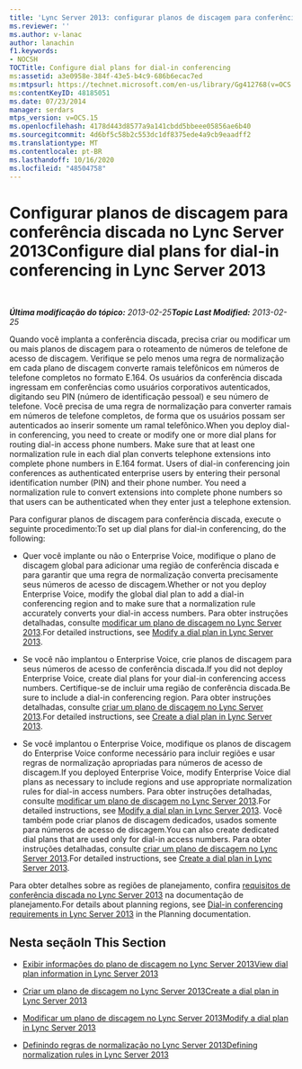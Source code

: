 ```yaml
---
title: 'Lync Server 2013: configurar planos de discagem para conferência discada'
ms.reviewer: ''
ms.author: v-lanac
author: lanachin
f1.keywords:
- NOCSH
TOCTitle: Configure dial plans for dial-in conferencing
ms:assetid: a3e0958e-384f-43e5-b4c9-686b6ecac7ed
ms:mtpsurl: https://technet.microsoft.com/en-us/library/Gg412768(v=OCS.15)
ms:contentKeyID: 48185051
ms.date: 07/23/2014
manager: serdars
mtps_version: v=OCS.15
ms.openlocfilehash: 4178d443d8577a9a141cbdd5bbeee05856ae6b40
ms.sourcegitcommit: 4d6bf5c58b2c553dc1df8375ede4a9cb9eaadff2
ms.translationtype: MT
ms.contentlocale: pt-BR
ms.lasthandoff: 10/16/2020
ms.locfileid: "48504758"
---
```

# <a name="configure-dial-plans-for-dial-in-conferencing-in-lync-server-2013"></a><span data-ttu-id="58042-102">Configurar planos de discagem para conferência discada no Lync Server 2013</span><span class="sxs-lookup"><span data-stu-id="58042-102">Configure dial plans for dial-in conferencing in Lync Server 2013</span></span>

<div data-xmlns="http://www.w3.org/1999/xhtml">

<div class="topic" data-xmlns="http://www.w3.org/1999/xhtml" data-msxsl="urn:schemas-microsoft-com:xslt" data-cs="https://msdn.microsoft.com/">

<div data-asp="https://msdn2.microsoft.com/asp">



</div>

<div id="mainSection">

<div id="mainBody">

<span> </span>

<span data-ttu-id="58042-103">_**Última modificação do tópico:** 2013-02-25_</span><span class="sxs-lookup"><span data-stu-id="58042-103">_**Topic Last Modified:** 2013-02-25_</span></span>

<span data-ttu-id="58042-p101">Quando você implanta a conferência discada, precisa criar ou modificar um ou mais planos de discagem para o roteamento de números de telefone de acesso de discagem. Verifique se pelo menos uma regra de normalização em cada plano de discagem converte ramais telefônicos em números de telefone completos no formato E.164. Os usuários da conferência discada ingressam em conferências como usuários corporativos autenticados, digitando seu PIN (número de identificação pessoal) e seu número de telefone. Você precisa de uma regra de normalização para converter ramais em números de telefone completos, de forma que os usuários possam ser autenticados ao inserir somente um ramal telefônico.</span><span class="sxs-lookup"><span data-stu-id="58042-p101">When you deploy dial-in conferencing, you need to create or modify one or more dial plans for routing dial-in access phone numbers. Make sure that at least one normalization rule in each dial plan converts telephone extensions into complete phone numbers in E.164 format. Users of dial-in conferencing join conferences as authenticated enterprise users by entering their personal identification number (PIN) and their phone number. You need a normalization rule to convert extensions into complete phone numbers so that users can be authenticated when they enter just a telephone extension.</span></span>

<span data-ttu-id="58042-108">Para configurar planos de discagem para conferência discada, execute o seguinte procedimento:</span><span class="sxs-lookup"><span data-stu-id="58042-108">To set up dial plans for dial-in conferencing, do the following:</span></span>

  - <span data-ttu-id="58042-109">Quer você implante ou não o Enterprise Voice, modifique o plano de discagem global para adicionar uma região de conferência discada e para garantir que uma regra de normalização converta precisamente seus números de acesso de discagem.</span><span class="sxs-lookup"><span data-stu-id="58042-109">Whether or not you deploy Enterprise Voice, modify the global dial plan to add a dial-in conferencing region and to make sure that a normalization rule accurately converts your dial-in access numbers.</span></span> <span data-ttu-id="58042-110">Para obter instruções detalhadas, consulte [modificar um plano de discagem no Lync Server 2013](lync-server-2013-modify-a-dial-plan.md).</span><span class="sxs-lookup"><span data-stu-id="58042-110">For detailed instructions, see [Modify a dial plan in Lync Server 2013](lync-server-2013-modify-a-dial-plan.md).</span></span>

  - <span data-ttu-id="58042-111">Se você não implantou o Enterprise Voice, crie planos de discagem para seus números de acesso de conferência discada.</span><span class="sxs-lookup"><span data-stu-id="58042-111">If you did not deploy Enterprise Voice, create dial plans for your dial-in conferencing access numbers.</span></span> <span data-ttu-id="58042-112">Certifique-se de incluir uma região de conferência discada.</span><span class="sxs-lookup"><span data-stu-id="58042-112">Be sure to include a dial-in conferencing region.</span></span> <span data-ttu-id="58042-113">Para obter instruções detalhadas, consulte [criar um plano de discagem no Lync Server 2013](lync-server-2013-create-a-dial-plan.md).</span><span class="sxs-lookup"><span data-stu-id="58042-113">For detailed instructions, see [Create a dial plan in Lync Server 2013](lync-server-2013-create-a-dial-plan.md).</span></span>

  - <span data-ttu-id="58042-114">Se você implantou o Enterprise Voice, modifique os planos de discagem do Enterprise Voice conforme necessário para incluir regiões e usar regras de normalização apropriadas para números de acesso de discagem.</span><span class="sxs-lookup"><span data-stu-id="58042-114">If you deployed Enterprise Voice, modify Enterprise Voice dial plans as necessary to include regions and use appropriate normalization rules for dial-in access numbers.</span></span> <span data-ttu-id="58042-115">Para obter instruções detalhadas, consulte [modificar um plano de discagem no Lync Server 2013](lync-server-2013-modify-a-dial-plan.md).</span><span class="sxs-lookup"><span data-stu-id="58042-115">For detailed instructions, see [Modify a dial plan in Lync Server 2013](lync-server-2013-modify-a-dial-plan.md).</span></span> <span data-ttu-id="58042-116">Você também pode criar planos de discagem dedicados, usados somente para números de acesso de discagem.</span><span class="sxs-lookup"><span data-stu-id="58042-116">You can also create dedicated dial plans that are used only for dial-in access numbers.</span></span> <span data-ttu-id="58042-117">Para obter instruções detalhadas, consulte [criar um plano de discagem no Lync Server 2013](lync-server-2013-create-a-dial-plan.md).</span><span class="sxs-lookup"><span data-stu-id="58042-117">For detailed instructions, see [Create a dial plan in Lync Server 2013](lync-server-2013-create-a-dial-plan.md).</span></span>

<span data-ttu-id="58042-118">Para obter detalhes sobre as regiões de planejamento, confira [requisitos de conferência discada no Lync Server 2013](lync-server-2013-dial-in-conferencing-requirements.md) na documentação de planejamento.</span><span class="sxs-lookup"><span data-stu-id="58042-118">For details about planning regions, see [Dial-in conferencing requirements in Lync Server 2013](lync-server-2013-dial-in-conferencing-requirements.md) in the Planning documentation.</span></span>

<div>

## <a name="in-this-section"></a><span data-ttu-id="58042-119">Nesta seção</span><span class="sxs-lookup"><span data-stu-id="58042-119">In This Section</span></span>

  - [<span data-ttu-id="58042-120">Exibir informações do plano de discagem no Lync Server 2013</span><span class="sxs-lookup"><span data-stu-id="58042-120">View dial plan information in Lync Server 2013</span></span>](lync-server-2013-view-dial-plan-information.md)

  - [<span data-ttu-id="58042-121">Criar um plano de discagem no Lync Server 2013</span><span class="sxs-lookup"><span data-stu-id="58042-121">Create a dial plan in Lync Server 2013</span></span>](lync-server-2013-create-a-dial-plan.md)

  - [<span data-ttu-id="58042-122">Modificar um plano de discagem no Lync Server 2013</span><span class="sxs-lookup"><span data-stu-id="58042-122">Modify a dial plan in Lync Server 2013</span></span>](lync-server-2013-modify-a-dial-plan.md)

  - [<span data-ttu-id="58042-123">Definindo regras de normalização no Lync Server 2013</span><span class="sxs-lookup"><span data-stu-id="58042-123">Defining normalization rules in Lync Server 2013</span></span>](lync-server-2013-defining-normalization-rules.md)

</div>

</div>

<span> </span>

</div>

</div>

</div>

